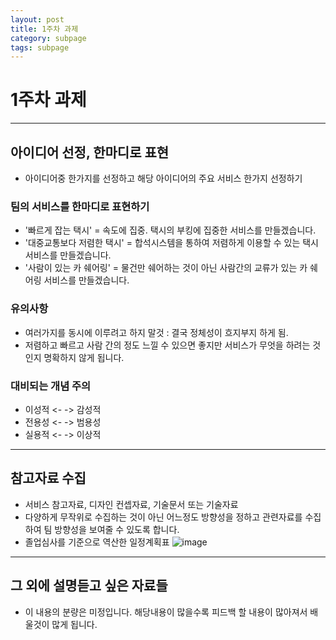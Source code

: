 ```yaml
---
layout: post
title: 1주차 과제
category: subpage
tags: subpage
---
```


# 1주차 과제

---

## 아이디어 선정, 한마디로 표현
* 아이디어중 한가지를 선정하고 해당 아이디어의 주요 서비스 한가지 선정하기

### 팀의 서비스를 한마디로 표현하기
* '빠르게 잡는 택시' = 속도에 집중. 택시의 부킹에 집중한 서비스를 만들겠습니다.
* '대중교통보다 저렴한 택시' = 합석시스템을 통하여 저렴하게 이용할 수 있는 택시 서비스를 만들겠습니다.
* '사람이 있는 카 쉐어링' = 물건만 쉐어하는 것이 아닌 사람간의 교류가 있는 카 쉐어링 서비스를 만들겠습니다.

### 유의사항
* 여러가지를 동시에 이루려고 하지 말것 : 결국 정체성이 흐지부지 하게 됨.
* 저렴하고 빠르고 사람 간의 정도 느낄 수 있으면 좋지만 서비스가 무엇을 하려는 것인지 명확하지 않게 됩니다.

### 대비되는 개념 주의
* 이성적 <- -> 감성적
* 전용성 <- -> 범용성
* 실용적 <- -> 이상적

---

## 참고자료 수집
* 서비스 참고자료, 디자인 컨셉자료, 기술문서 또는 기술자료
* 다양하게 무작위로 수집하는 것이 아닌 어느정도 방향성을 정하고 관련자료를 수집하여 팀 방향성을 보여줄 수 있도록 합니다.
* 졸업심사를 기준으로 역산한 일정계획표
![image](https://github.com/gunug/gunug.github.io/assets/52345276/18972e03-3737-482d-813f-a8351c767867)


---

## 그 외에 설명듣고 싶은 자료들
* 이 내용의 분량은 미정입니다. 해당내용이 많을수록 피드백 할 내용이 많아져서 배울것이 많게 됩니다.
